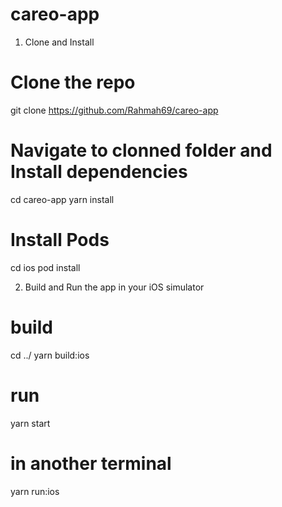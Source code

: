 # careo-app

1. Clone and Install

# Clone the repo
git clone https://github.com/Rahmah69/careo-app

# Navigate to clonned folder and Install dependencies
cd careo-app
yarn install

# Install Pods
cd ios
pod install

2. Build and Run the app in your iOS simulator

# build
cd ../
yarn build:ios

# run
yarn start

# in another terminal
yarn run:ios

